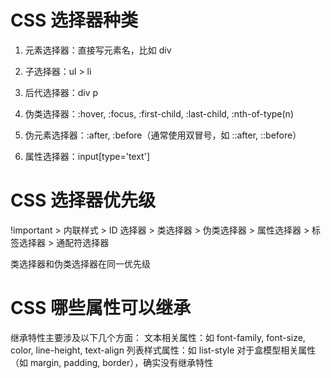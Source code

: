 # CSS 选择器种类

1. 元素选择器：直接写元素名，比如 div

2. 子选择器：ul > li

3. 后代选择器：div p

4. 伪类选择器：:hover, :focus, :first-child, :last-child, :nth-of-type(n)

5. 伪元素选择器：:after, :before（通常使用双冒号，如 ::after, ::before）

6. 属性选择器：input[type='text']

# CSS 选择器优先级

!important > 内联样式 > ID 选择器 > 类选择器 > 伪类选择器 > 属性选择器 > 标签选择器 > 通配符选择器

类选择器和伪类选择器在同一优先级

# CSS 哪些属性可以继承

继承特性主要涉及以下几个方面：
文本相关属性：如 font-family, font-size, color, line-height, text-align
列表样式属性：如 list-style
对于盒模型相关属性（如 margin, padding, border），确实没有继承特性
